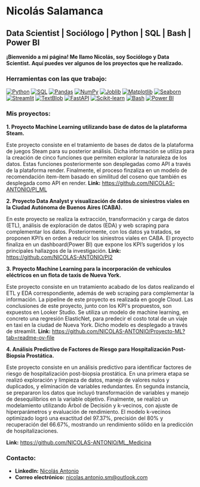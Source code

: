 # Nicolás Salamanca

## Data Scientist | Sociólogo | Python | SQL | Bash | Power BI

**¡Bienvenido a mi página! Me llamo Nicolás, soy Sociólogo y Data Scientist. Aquí puedes ver algunos de los proyectos que he realizado.**

### Herramientas con las que trabajo:

[![Python](https://img.shields.io/badge/-Python-3776AB?style=flat-square&logo=python&logoColor=white)](https://www.python.org/) 
[![SQL](https://img.shields.io/badge/-SQL-00758F?style=flat-square&logo=sql&logoColor=white)](https://www.postgresql.org/) 
[![Pandas](https://img.shields.io/badge/-Pandas-150458?style=flat-square&logo=pandas&logoColor=white)](https://pandas.pydata.org/) 
[![NumPy](https://img.shields.io/badge/-NumPy-013243?style=flat-square&logo=numpy&logoColor=white)](https://numpy.org/) 
[![Joblib](https://img.shields.io/badge/-Joblib-EF8731?style=flat-square&logo=joblib&logoColor=white)](https://joblib.readthedocs.io/en/latest/) 
[![Matplotlib](https://img.shields.io/badge/-Matplotlib-1179a7?style=flat-square&logo=matplotlib&logoColor=white)](https://matplotlib.org/) 
[![Seaborn](https://img.shields.io/badge/-Seaborn-3CB7E4?style=flat-square&logo=seaborn&logoColor=white)](https://seaborn.pydata.org/) 
[![Streamlit](https://img.shields.io/badge/-Streamlit-FF4B5B?style=flat-square&logo=streamlit&logoColor=white)](https://streamlit.io/)
[![TextBlob](https://img.shields.io/badge/-TextBlob-FF4848?style=flat-square&logo=textblob&logoColor=white)](https://textblob.readthedocs.io/en/latest/) 
[![FastAPI](https://img.shields.io/badge/-FastAPI-005571?style=flat-square&logo=fastapi&logoColor=white)](https://fastapi.tiangolo.com/) 
[![Scikit-learn](https://img.shields.io/badge/-Scikit--learn-F7931E?style=flat-square&logo=scikit-learn)](https://scikit-learn.org/stable/) 
[![Bash](https://img.shields.io/badge/-Bash-424242?style=flat-square&logo=gnu-bash&logoColor=white)](https://www.gnu.org/software/bash/)
[![Power BI](https://img.shields.io/badge/-Power_BI-424242?style=flat-square&logo=powerbi&logoColor=white)](https://powerbi.microsoft.com/)

### Mis proyectos:

**1. Proyecto Machine Learning utilizando base de datos de la plataforma Steam.**

Este proyecto consiste en el tratamiento de bases de datos de la plataforma de juegos Steam para su posterior análisis. Dicha información se utiliza para la creación de cinco funciones que permiten explorar la naturaleza de los datos. Estas funciones posteriormente son desplegadas como API a través de la plataforma render. Finalmente, el proceso finzaliza en un modelo de recomendación item-item basado en similitud del coseno que también es desplegada como API en render.
**Link:** https://github.com/NICOLAS-ANTONIO/PI_ML

**2. Proyecto Data Analyst y visualización de datos de siniestros viales en la Ciudad Autónoma de Buenos Aires (CABA).**

En este proyecto se realiza la extracción, transformación y carga de datos (ETL), análisis de exploración de datos (EDA) y web scraping para complementar los datos. Posteriormente, con los datos ya tratados, se proponen KPI’s en orden a reducir los siniestros viales en CABA. El proyecto finaliza en un dashboard(Power BI) que expone los KPI’s sugeridos y los principales hallazgos de la investigación.
**Link:** https://github.com/NICOLAS-ANTONIO/PI2

**3. Proyecto Machine Learning para la incorporación de vehículos eléctricos en un flota de taxis de Nueva York.**

Este proyecto consiste en un tratamiento acabado de los datos realizando el ETL y EDA correspondiente, además de web scraping para complementar la información. La pipeline de este proyecto es realizada en google Cloud. Las conclusiones de este proyecto, junto con los KPI's propuestos, son expuestos en Looker Studio. Se utiliza un modelo de machine learning, en concreto una regresión ElasticNet, para predecir el costo total de un viaje en taxi en la ciudad de Nueva York. Dicho modelo es desplegado a través de streamlit.
**Link:** https://github.com/NICOLAS-ANTONIO/Proyecto-ML?tab=readme-ov-file

**4. Análisis Predictivo de Factores de Riesgo para Hospitalización Post-Biopsia Prostática.**

Este proyecto consiste en un análisis predictivo para identificar factores de riesgo de hospitalización post-biopsia prostática. En una primera etapa se realizó exploración y limpieza de datos, manejo de valores nulos y duplicados, y eliminación de variables redundantes. En segunda instancia, se prepararon los datos que incluyó transformación de variables y manejo de desequilibrios en la variable objetivo. Finalmente, se realizó un modelamiento utilizando Árbol de Decisión y k-vecinos, con ajuste de hiperparámetros y evaluación de rendimiento.
El modelo k-vecinos optimizado logró una exactitud del 97.37%, precisión del 80% y recuperación del 66.67%, mostrando un rendimiento sólido en la predicción de hospitalizaciones.

**Link:** https://github.com/NICOLAS-ANTONIO/ML_Medicina

### Contacto:

* **LinkedIn:** [Nicolás Antonio](https://www.linkedin.com/in/nicol%C3%A1s-salamanca-murgas-070428183/)
* **Correo electrónico:** nicolas.antonio.sm@outlook.com













